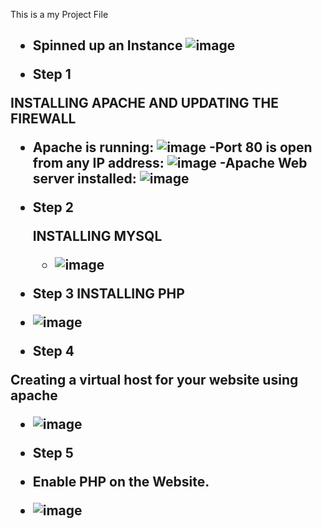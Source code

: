 This is a  my Project File
<H2>
  
-  Spinned up an Instance
  ![image](https://user-images.githubusercontent.com/94152732/165975296-7f82b6e1-6835-4e15-a14f-50b0ca8a01ce.png)
  
 - Step 1
  
  INSTALLING APACHE AND UPDATING THE FIREWALL
  - Apache is running: ![image](https://user-images.githubusercontent.com/94152732/165977673-a5ddfdd3-fd71-4a27-b703-df019e687f0e.png)
  -Port 80 is open from any IP address: ![image](https://user-images.githubusercontent.com/94152732/165978046-e3708fb6-8a20-4344-b2d9-28320f76ee63.png)
  -Apache Web server installed: ![image](https://user-images.githubusercontent.com/94152732/165978822-78950d29-fdf9-49b5-9c47-b20e8186cfd7.png)

- Step 2  
  
  INSTALLING MYSQL
  - ![image](https://user-images.githubusercontent.com/94152732/165980321-205e940f-2dbf-4f08-b454-3a307a2bd3f3.png)
  
 - Step 3 
   INSTALLING PHP
  
 - ![image](https://user-images.githubusercontent.com/94152732/165981039-4009bdcd-1efe-4eba-900e-69409af8164b.png)
  
 - Step 4
  
  Creating a virtual host for your website using apache

  - ![image](https://user-images.githubusercontent.com/94152732/165986549-5cdee13f-9e06-4d3a-8228-f3a245dd3c6e.png)
  
  - Step 5
  
  -  Enable PHP on the Website.
  
  - ![image](https://user-images.githubusercontent.com/94152732/165988608-631c2574-b0cd-4860-b599-126cd78287e7.png)


    
